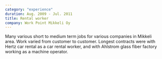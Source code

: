 ```yaml
---
category: "experience"
duration: Aug. 2009 - Jul. 2011
title: Rental worker
company: Work Point Mikkeli Oy
---
```


Many various short to medium term jobs for various companies in Mikkeli area.
Work varied from customer to customer. Longest contracts were with Hertz car rental
as a car rental worker, and with Ahlstrom glass fiber factory working as a machine
operator.